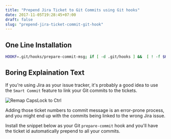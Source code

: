 ```yaml
---
title: "Prepend Jira Ticket to Git Commits using Git hooks"
date: 2017-11-05T19:28:45+07:00
draft: false
slug: "prepend-jira-ticket-commit-git-hook"
---
```


## One Line Installation

```bash
HOOKF=.git/hooks/prepare-commit-msg; if [ -d .git/hooks ] &&  [ ! -f $HOOKF ]; then curl -s https://gist.githubusercontent.com/khoiln/e3d2cc8bceefdcd7bda32a337c978e32/raw > $HOOKF && chmod 755 $HOOKF; else echo "Can't install hook"; fi
```

## Boring Explaination Text

If you're using Jira as your issue tracker, it's probably a good idea to use the
`Smart Commit` feature to link your Git commits to the tickets.

![Remap CapsLock to Ctrl](/images/jira-smart-commit.png)

Adding those ticket numbers to commit message is an error-prone process, and you
might end up with the commits being linked to the wrong Jira issue.

Install the snippet below as your Git `prepare-commit` hook and you'll have the
ticket id automatically prepend to all your commits.

<script src="https://gist.github.com/khoiln/e3d2cc8bceefdcd7bda32a337c978e32.js"></script>





